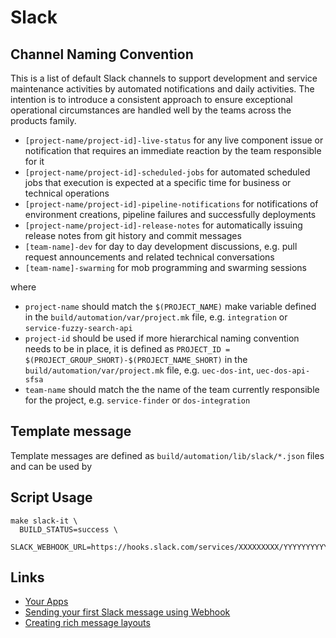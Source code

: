 # Slack

## Channel Naming Convention

This is a list of default Slack channels to support development and service maintenance activities by automated notifications and daily activities. The intention is to introduce a consistent approach to ensure exceptional operational circumstances are handled well by the teams across the products family.

- `[project-name/project-id]-live-status` for any live component issue or notification that requires an immediate reaction by the team responsible for it
- `[project-name/project-id]-scheduled-jobs` for automated scheduled jobs that execution is expected at a specific time for business or technical operations
- `[project-name/project-id]-pipeline-notifications` for notifications of environment creations, pipeline failures and successfully deployments
- `[project-name/project-id]-release-notes` for automatically issuing release notes from git history and commit messages
- `[team-name]-dev` for day to day development discussions, e.g. pull request announcements and related technical conversations
- `[team-name]-swarming` for mob programming and swarming sessions

where

- `project-name` should match the `$(PROJECT_NAME)` make variable defined in the `build/automation/var/project.mk` file, e.g. `integration` or `service-fuzzy-search-api`
- `project-id` should be used if more hierarchical naming convention needs to be in place, it is defined as `PROJECT_ID = $(PROJECT_GROUP_SHORT)-$(PROJECT_NAME_SHORT)` in the `build/automation/var/project.mk` file, e.g. `uec-dos-int`, `uec-dos-api-sfsa`
- `team-name` should match the the name of the team currently responsible for the project, e.g. `service-finder` or `dos-integration`

## Template message

Template messages are defined as `build/automation/lib/slack/*.json` files and can be used by

## Script Usage

    make slack-it \
      BUILD_STATUS=success \
      SLACK_WEBHOOK_URL=https://hooks.slack.com/services/XXXXXXXXX/YYYYYYYYYYY/ZZZZZZZZZZZZZZZZZZZZZZZZ

## Links

- [Your Apps](https://api.slack.com/apps/)
- [Sending your first Slack message using Webhook](https://api.slack.com/tutorials/slack-apps-hello-world)
- [Creating rich message layouts](https://api.slack.com/messaging/composing/layouts)

